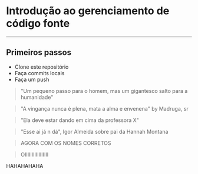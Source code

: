 # Introdução ao gerenciamento de código fonte
---
## Primeiros passos

- Clone este repositório
- Faça commits locais
- Faça um push

> "Um pequeno passo para o homem, mas um gigantesco salto para a humanidade"

> "A vingança nunca é plena, mata a alma e envenena" by Madruga, sr

> "Ela deve estar dando em cima da professora X"

> "Esse ai já n dá", Igor Almeida sobre pai da Hannah Montana

> AGORA COM OS NOMES CORRETOS

> OIIIIIIIIIIIIIIIII

HAHAHAHAHA